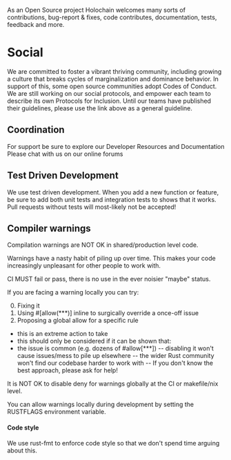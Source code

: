 As an Open Source project Holochain welcomes many sorts of contributions, bug-report & fixes, code contributes, documentation, tests, feedback and more.

# Social
We are committed to foster a vibrant thriving community, including growing a culture that breaks cycles of marginalization and dominance behavior. In support of this, some open source communities adopt Codes of Conduct. We are still working on our social protocols, and empower each team to describe its own Protocols for Inclusion. Until our teams have published their guidelines, please use the link above as a general guideline.

## Coordination
For support be sure to explore our Developer Resources and Documentation
Please chat with us on our online forums

## Test Driven Development
We use test driven development. When you add a new function or feature, be sure to add both unit tests and integration tests to shows that it works. Pull requests without tests will most-likely not be accepted!

## Compiler warnings
Compilation warnings are NOT OK in shared/production level code.

Warnings have a nasty habit of piling up over time. This makes your code increasingly unpleasant for other people to work with.

CI MUST fail or pass, there is no use in the ever noisier "maybe" status.

If you are facing a warning locally you can try:

0. Fixing it
1. Using #[allow(***)] inline to surgically override a once-off issue
2. Proposing a global allow for a specific rule
- this is an extreme action to take
- this should only be considered if it can be shown that:
- the issue is common (e.g. dozens of #allow[***])
-- disabling it won't cause issues/mess to pile up elsewhere
-- the wider Rust community won't find our codebase harder to work with
-- If you don't know the best approach, please ask for help!

It is NOT OK to disable deny for warnings globally at the CI or makefile/nix level.

You can allow warnings locally during development by setting the RUSTFLAGS environment variable.

#### Code style
We use rust-fmt to enforce code style so that we don't spend time arguing about this.
